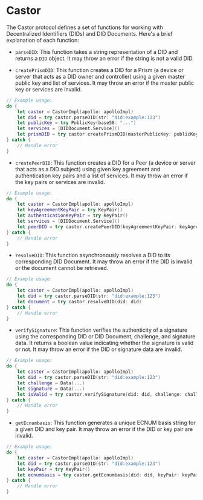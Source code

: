 # Castor

The Castor protocol defines a set of functions for working with Decentralized Identifiers (DIDs) and DID Documents. Here's a brief explanation of each function:

- `parseDID`: This function takes a string representation of a DID and returns a `DID` object. It may throw an error if the string is not a valid DID.

- `createPrismDID`: This function creates a DID for a Prism (a device or server that acts as a DID owner and controller) using a given master public key and list of services. It may throw an error if the master public key or services are invalid.

```swift
// Example usage:
do {
    let castor = CastorImpl(apollo: apolloImpl)
    let did = try castor.parseDID(str: "did:example:123")
    let publicKey = try PublicKey(base58: "...")
    let services = [DIDDocument.Service]()
    let prismDID = try castor.createPrismDID(masterPublicKey: publicKey, services: services)
} catch {
    // Handle error
}
```

- `createPeerDID`: This function creates a DID for a Peer (a device or server that acts as a DID subject) using given key agreement and authentication key pairs and a list of services. It may throw an error if the key pairs or services are invalid.

```swift
// Example usage:
do {
    let castor = CastorImpl(apollo: apolloImpl)
    let keyAgreementKeyPair = try KeyPair()
    let authenticationKeyPair = try KeyPair()
    let services = [DIDDocument.Service]()
    let peerDID = try castor.createPeerDID(keyAgreementKeyPair: keyAgreementKeyPair, authenticationKeyPair: authenticationKeyPair, services: services)
} catch {
    // Handle error
}
```

- `resolveDID`: This function asynchronously resolves a DID to its corresponding DID Document. It may throw an error if the DID is invalid or the document cannot be retrieved.

```swift
// Example usage:
do {
    let castor = CastorImpl(apollo: apolloImpl)
    let did = try castor.parseDID(str: "did:example:123")
    let document = try castor.resolveDID(did: did)
} catch {
    // Handle error
}
```

- `verifySignature`: This function verifies the authenticity of a signature using the corresponding DID or DID Document, challenge, and signature data. It returns a boolean value indicating whether the signature is valid or not. It may throw an error if the DID or signature data are invalid.

```swift
// Example usage:
do {
    let castor = CastorImpl(apollo: apolloImpl)
    let did = try castor.parseDID(str: "did:example:123")
    let challenge = Data(...)
    let signature = Data(...)
    let isValid = try castor.verifySignature(did: did, challenge: challenge, signature: signature)
} catch {
    // Handle error
}
```

- `getEcnumbasis`: This function generates a unique ECNUM basis string for a given DID and key pair. It may throw an error if the DID or key pair are invalid.

```swift
// Example usage:
do {
    let castor = CastorImpl(apollo: apolloImpl)
    let did = try castor.parseDID(str: "did:example:123")
    let keyPair = try KeyPair()
    let ecnumbasis = try castor.getEcnumbasis(did: did, keyPair: keyPair)
} catch {
    // Handle error
}
```
